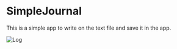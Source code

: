 # SimpleJournal

This is a simple app to write on the text file and save it in the app.

![Log](http://i.imgur.com/mgbvTPM.png?1)
